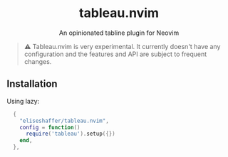 <div align="center">
  
# tableau.nvim
An opinionated tabline plugin for Neovim  

</div>

> ⚠️ Tableau.nvim is very experimental. It currently doesn't have any configuration and the features and API are subject to frequent changes. 

## Installation
Using lazy:
```lua
  {
    "eliseshaffer/tableau.nvim",
    config = function()
      require('tableau').setup({})
    end,
  },
```
